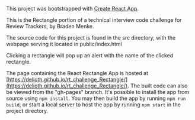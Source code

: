 This project was bootstrapped with [Create React App](https://github.com/facebookincubator/create-react-app).

This is the Rectangle portion of a technical interview code challenge for Review Trackers, by Braden Menke.

The source code for this project is found in the src directory, with the webpage serving it located in public/index.html

Clicking a rectangle will pop up an alert with the name of the clicked rectangle.

The page containing the React Rectangle App is hosted at  [https://delioth.github.io/rt_challenge_Rectangle/](https://delioth.github.io/rt_challenge_Rectangle/). The built code can also be viewed from the "gh-pages" branch. It's possible to install the app from source using `npm install`. You may then build the app by running `npm run build`, or start a local server to host the app by running `npm start` in the project directory.
